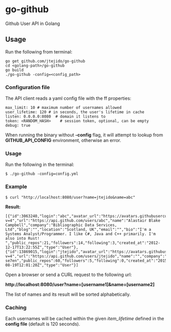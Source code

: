 # go-github
Github User API in Golang

## Usage
Run the following from terminal:
```
go get github.com/jtejido/go-github
cd <golang-path>/go-github
go build
./go-github -config=<config_path>
```

### Configuration file
The API client reads a yaml config file with the ff properties:

```
max_limit: 10 # maximum number of usernames allowed
user_lifetime: 120 # in seconds, the user's lifetime in cache
listen: 0.0.0.0:8080  # domain it listens to
token: <RANDOM_HASH> 	# session token, optional, can be empty
debug: true
```

When running the binary without **-config** flag, it will attempt to lookup from **GITHUB_API_CONFIG** environment, otherwise an error.

### Usage

Run the following in the terminal:

```
$ ./go-github -config=config.yml
```

### Example

```
$ curl "http://localhost:8080/user?name=jtejido&name=abc"
```

**Result:**

```
[{"id":3063240,"login":"abc","avatar_url":"https://avatars.githubusercontent.com/u/3063240?v=4","url":"https://api.github.com/users/abc","name":"Alastair Blake Campbell","company":"Bibliographic Data Services, Ltd","blog":"","location":"Scotland, UK","email":"","bio":"I'm a Systems Analyst/Programmer. I like C#, Java and C++ primarily. I'm also into Rust! ","public_repos":21,"followers":14,"following":3,"created_at":"2012-12-17T13:22:55Z","type":"User"},{"id":13869015,"login":"jtejido","avatar_url":"https://avatars.githubusercontent.com/u/13869015?v=4","url":"https://api.github.com/users/jtejido","name":"","company":"","blog":"","location":"","email":"","bio":"https://github.com/lucky-se7en","public_repos":60,"followers":5,"following":0,"created_at":"2015-08-19T12:01:20Z","type":"User"}]
```

Open a browser or send a CURL request to the following url:

**http://localhost:8080/user?name=[username1]&name=[username2]**

The list of names and its result will be sorted alphabetically.

### Caching
Each usernames will be cached within the given *item_lifetime* defined in the **config file** (default is 120 seconds).

